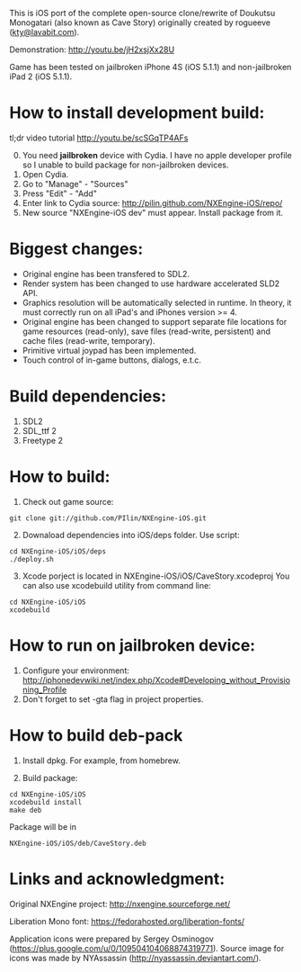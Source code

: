 This is iOS port of the complete open-source clone/rewrite of Doukutsu Monogatari (also known as Cave Story) originally created by rogueeve (kty@lavabit.com).

Demonstration: http://youtu.be/jH2xsjXx28U

Game has been tested on jailbroken iPhone 4S (iOS 5.1.1) and non-jailbroken iPad 2 (iOS 5.1.1).

# How to install development build:

tl;dr video tutorial http://youtu.be/scSGqTP4AFs

0. You need __jailbroken__ device with Cydia. I have no apple developer profile so I unable to build package for non-jailbroken devices.
1. Open Cydia.
2. Go to "Manage" - "Sources"
3. Press "Edit" - "Add"
4. Enter link to Cydia source: http://pilin.github.com/NXEngine-iOS/repo/
5. New source "NXEngine-iOS dev" must appear. Install package from it.

# Biggest changes:
- Original engine has been transfered to SDL2.
- Render system has been changed to use hardware accelerated SLD2 API.
- Graphics resolution will be automatically selected in runtime. In theory, it must correctly run on all iPad's and iPhones version >= 4.
- Original engine has been changed to support separate file locations for game resources (read-only), save files (read-write, persistent) and cache files (read-write, temporary).
- Primitive virtual joypad has been implemented.
- Touch control of in-game buttons, dialogs, e.t.c. 

# Build dependencies:
1. SDL2
2. SDL_ttf 2
3. Freetype 2

# How to build:

1. Check out game source:
```
git clone git://github.com/PIlin/NXEngine-iOS.git
```
2. Downaload dependencies into iOS/deps folder. Use script:
```
cd NXEngine-iOS/iOS/deps
./deploy.sh
```

3. Xcode porject is located in NXEngine-iOS/iOS/CaveStory.xcodeproj
You can also use xcodebuild utility from command line:
```
cd NXEngine-iOS/iOS
xcodebuild
```

# How to run on jailbroken device:

1. Configure your environment: http://iphonedevwiki.net/index.php/Xcode#Developing_without_Provisioning_Profile
2. Don't forget to set -gta flag in project properties.

# How to build deb-pack
1. Install dpkg. 
For example, from homebrew.

2. Build package:
```
cd NXEngine-iOS/iOS
xcodebuild install
make deb
```

Package will be in 
```
NXEngine-iOS/iOS/deb/CaveStory.deb
```


# Links and acknowledgment:

Original NXEngine project: http://nxengine.sourceforge.net/

Liberation Mono font: https://fedorahosted.org/liberation-fonts/

Application icons were prepared by Sergey Osminogov (https://plus.google.com/u/0/109504104068874319771). Source image for icons was made by NYAssassin (http://nyassassin.deviantart.com/).

